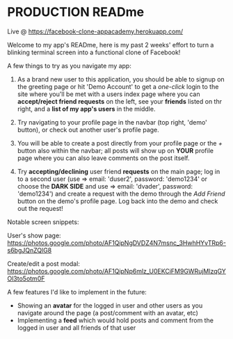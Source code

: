 # PRODUCTION READme

Live @ https://facebook-clone-appacademy.herokuapp.com/

Welcome to my app's READme, here is my past 2 weeks' effort to turn a blinking terminal screen into a functional clone of Facebook!

A few things to try as you navigate my app: 

1. As a brand new user to this application, you should be able to signup on the greeting page or hit 'Demo Account' to
get a *one-click* login to the site where you'll be met with a users index page where you can **accept/reject friend requests** on the left, see your **friends** listed on thr right, and a **list of my app's users** in the middle.

2. Try navigating to your profile page in the navbar (top right, 'demo' button), or check out another user's profile page.

3. You will be able to create a post directly from your profile page or the *+* button also within the navbar; all posts will show up on **YOUR** profile page where you can also leave comments on the post itself.

4. Try **accepting/declining** user friend **requests** on the main page; log in to a second user (use => email: 'duser2', password: 'demo1234' or choose the **DARK SIDE** and use => email: 'dvader', password: 'demo1234') and create a request with the demo through the *Add Friend* button on the demo's profile page. Log back into the demo and check out the request!

Notable screen snippets:

User's show page:
https://photos.google.com/photo/AF1QipNgDVDZ4N7msnc_3HwhHYvTRp6-s6bgJQnZQlG8

Create/edit a post modal:
https://photos.google.com/photo/AF1QipNp6mlz_U0EKCiFM9GWRujMlzqGYOl3to5otm0F

A few features I'd like to implement in the future:

- Showing an **avatar** for the logged in user and other users as you navigate around the page (a post/comment with an avatar, etc)
- Implementing a **feed** which would hold posts and comment from the logged in user and all friends of that user


